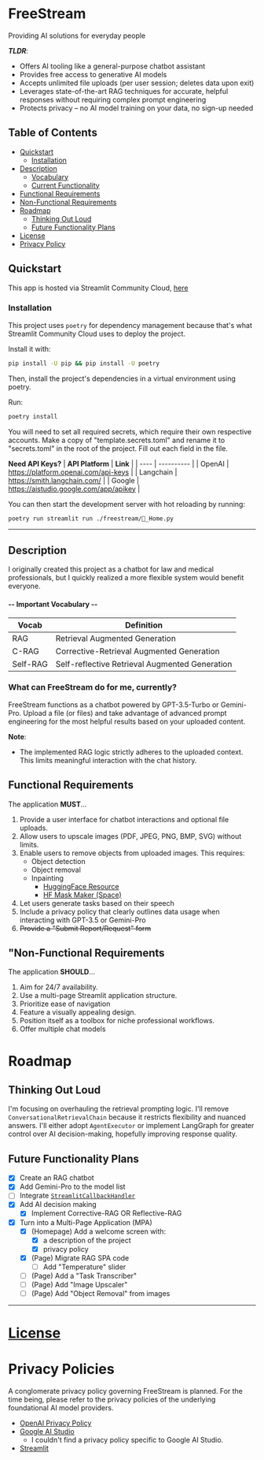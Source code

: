 # FreeStream

Providing AI solutions for everyday people

***TLDR***:
- Offers AI tooling like a general-purpose chatbot assistant
- Provides free access to generative AI models
- Accepts unlimited file uploads (per user session; deletes data upon exit)
- Leverages state-of-the-art RAG techniques for accurate, helpful responses without requiring complex prompt engineering
- Protects privacy – no AI model training on your data, no sign-up needed

## Table of Contents

- [Quickstart](#quickstart)
  - [Installation](#installation)
- [Description](#description)
  - [Vocabulary](#critical-vocabulary)
  - [Current Functionality](#what-can-freestream-do-for-me-currently)
- [Functional Requirements](#functional-requirements)
- [Non-Functional Requirements](#non-functional-requirements)
- [Roadmap](#roadmap)
  - [Thinking Out Loud](#thinking-out-loud) 
  - [Future Functionality Plans](#future-functionality-plans)
- [License](./LICENSE)
- [Privacy Policy](#privacy-policy)

## Quickstart

This app is hosted via Streamlit Community Cloud, [here](https://freestream.streamlit.app/ "Current Version: 4.0.0")

### Installation

This project uses `poetry` for dependency management because that's what Streamlit Community Cloud uses to deploy the project.

Install it with:
```bash
pip install -U pip && pip install -U poetry
```

Then, install the project's dependencies in a virtual environment using poetry. 

Run:

```bash
poetry install
```

You will need to set all required secrets, which require their own respective accounts.
Make a copy of "template.secrets.toml" and rename it to "secrets.toml" in the root of the project. Fill out each field in the file.

**Need API Keys?**
| **API Platform** | **Link** |
| ---- | ---------- |
| OpenAI | https://platform.openai.com/api-keys |
| Langchain | https://smith.langchain.com/ |
| Google | https://aistudio.google.com/app/apikey |

You can then start the development server with hot reloading by running:

```bash
poetry run streamlit run ./freestream/🏡_Home.py
```

---

## Description
I originally created this project as a chatbot for law and medical professionals, but I quickly realized a more flexible system would benefit everyone.

#### -- **Important Vocabulary** --

| **Vocab** | **Definition** |
| ---- | ---------- |
| RAG | Retrieval Augmented Generation |
| C-RAG | Corrective-Retrieval Augmented Generation |
| Self-RAG | Self-reflective Retrieval Augmented Generation |

### What can FreeStream do for me, currently?

FreeStream functions as a chatbot powered by GPT-3.5-Turbo or Gemini-Pro. Upload a file (or files) and take advantage of advanced prompt engineering for the most helpful results based on your uploaded content.

**Note**:
* The implemented RAG logic strictly adheres to the uploaded context. This limits meaningful interaction with the chat history.

## Functional Requirements

The application **MUST**...
1. Provide a user interface for chatbot interactions and optional file uploads.
2. Allow users to upscale images (PDF, JPEG, PNG, BMP, SVG) without limits.
3. Enable users to remove objects from uploaded images. This requires:
    * Object detection
    * Object removal
    * Inpainting
      * [HuggingFace Resource](https://huggingface.co/docs/diffusers/en/using-diffusers/inpaint)
      * [HF Mask Maker (Space)](https://huggingface.co/spaces/daethyra/inpaint-mask-maker)
4. Let users generate tasks based on their speech
5. Include a privacy policy that clearly outlines data usage when interacting with GPT-3.5 or Gemini-Pro
6. ~~Provide a "Submit Report/Request" form~~

## "Non-Functional Requirements

The application **SHOULD**...
1. Aim for 24/7 availability.
2. Use a multi-page Streamlit application structure.
3. Prioritize ease of navigation
4. Feature a visually appealing design.
5. Position itself as a toolbox for niche professional workflows.
6. Offer multiple chat models

# Roadmap

## Thinking Out Loud
I'm focusing on overhauling the retrieval prompting logic. I'll remove `ConversationalRetrievalChain` because it restricts flexibility and nuanced answers. I'll either adopt `AgentExecutor` or implement LangGraph for greater control over AI decision-making, hopefully improving response quality.

## Future Functionality Plans

- [x] Create an RAG chatbot
- [x] Add Gemini-Pro to the model list
- [ ] Integrate [`StreamlitCallbackHandler`](https://api.python.langchain.com/en/latest/callbacks/langchain_community.callbacks.streamlit.streamlit_callback_handler.StreamlitCallbackHandler.html "Python API Documentation")
- [x] Add AI decision making
  - [x] Implement Corrective-RAG OR Reflective-RAG
- [x] Turn into a Multi-Page Application (MPA)
  - [x] (Homepage) Add a welcome screen with:
    - [x] a description of the project
    - [x] privacy policy
  - [x] (Page) Migrate RAG SPA code
    - [ ] Add "Temperature" slider
  - [ ] (Page) Add a "Task Transcriber"
  - [ ] (Page) Add "Image Upscaler"
  - [ ] (Page) Add "Object Removal" from images

---

# [License](./LICENSE)

# Privacy Policies
A conglomerate privacy policy governing FreeStream is planned. For the time being, please refer to the privacy policies of the underlying foundational AI model providers.

- [OpenAI Privacy Policy](https://openai.com/policies/privacy-policy)
- [Google AI Studio](https://transparency.google/our-policies/privacy-policy-terms-of-service/)
  - I couldn't find a privacy policy specific to Google AI Studio.
- [Streamlit](https://streamlit.io/privacy-policy/)